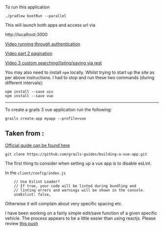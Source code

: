 

To run this application
```
./gradlew bootRun --parallel
``` 


This will launch both apps and access url via 

http://localhost:3000


[Video running through authentication](https://www.youtube.com/watch?v=dawm5DNSi9w)

[Video part 2 pagination](https://www.youtube.com/watch?v=WIi3x_5n03o)


[Video 3 custom searching/listing/saving via rest](https://www.youtube.com/watch?v=XhQDiB2lYL0)


You may also need to install `npm` locally. Whilst trying to start up the site as per above instructions.
I had to stop and run these two commands (during different intervals):

```
npm install --save uiv
npm install --save vue

```




-----


To create a grails 3  vue application run the following:  

```
grails create-app myapp --profile=vue

```




Taken from :
----
[Official guide can be found here ](http://guides.grails.org/building-a-vue-app/guide/index.html)  
```
git clone https://github.com/grails-guides/building-a-vue-app.git
```


The first thing to consider when setting up a vue app is to disable esLint.

In the `client/config/index.js` 

```
    // Use Eslint Loader?
    // If true, your code will be linted during bundling and
    // linting errors and warnings will be shown in the console.
    useEslint: false,
```

Otherwise it will complain about very specific spacing etc.

I have been working on a fairly simple edit/save function of a given specific vehicle. The process appears to be a little easier than using reactjs. Please review [this push](https://github.com/vahidhedayati/experiments/commit/5fefca620e7766012cb6d8a8e07bd348490bb673)



